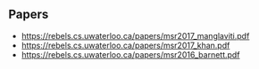 ## Papers

- https://rebels.cs.uwaterloo.ca/papers/msr2017_manglaviti.pdf
- https://rebels.cs.uwaterloo.ca/papers/msr2017_khan.pdf
- https://rebels.cs.uwaterloo.ca/papers/msr2016_barnett.pdf


